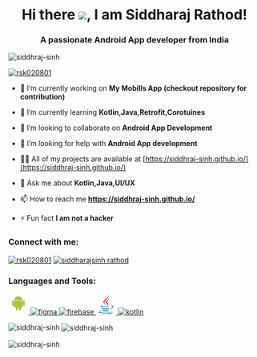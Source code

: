 <h1 align="center"> Hi there <img src="https://raw.githubusercontent.com/MartinHeinz/MartinHeinz/master/wave.gif" width="30px">, I am Siddharaj Rathod!</h1>

<h3 align="center">A passionate Android App developer from India</h3>

<p align="left"> <img src="https://komarev.com/ghpvc/?username=siddhraj-sinh&label=Profile%20views&color=0e75b6&style=flat" alt="siddhraj-sinh" /> </p>

<p align="left"> <a href="https://twitter.com/rsk020801" target="blank"><img src="https://img.shields.io/twitter/follow/rsk020801?logo=twitter&style=for-the-badge" alt="rsk020801" /></a> </p>

- 🔭 I’m currently working on **My Mobills App (checkout repository for contribution)**

- 🌱 I’m currently learning **Kotlin,Java,Retrofit,Corotuines**

- 👯 I’m looking to collaborate on **Android App Development**

- 🤝 I’m looking for help with **Android App development**

- 👨‍💻 All of my projects are available at [https://siddhraj-sinh.github.io/](https://siddhraj-sinh.github.io/)

- 💬 Ask me about **Kotlin,Java,UI/UX**

- 📫 How to reach me **https://siddhraj-sinh.github.io/**

- ⚡ Fun fact **I am not a hacker**

<h3 align="left">Connect with me:</h3>
<p align="left">
<a href="https://twitter.com/rsk020801" target="blank">
  <img align="center" src="https://cdn.jsdelivr.net/npm/simple-icons@3.0.1/icons/twitter.svg" alt="rsk020801" height="30" width="40" /></a>
<a href="www.linkedin.com/in/siddharajsinh-rathod">
  <img align="center" src="https://cdn.jsdelivr.net/npm/simple-icons@3.0.1/icons/linkedin.svg" alt="siddharajsinh rathod" height="30" width="40"/></a>
</p>

<h3 align="left">Languages and Tools:</h3>
<p align="left"> <a href="https://developer.android.com" target="_blank"> <img src="https://raw.githubusercontent.com/devicons/devicon/master/icons/android/android-original-wordmark.svg" alt="android" width="40" height="40"/> </a> <a href="https://www.figma.com/" target="_blank"> <img src="https://www.vectorlogo.zone/logos/figma/figma-icon.svg" alt="figma" width="40" height="40"/> </a> <a href="https://firebase.google.com/" target="_blank"> <img src="https://www.vectorlogo.zone/logos/firebase/firebase-icon.svg" alt="firebase" width="40" height="40"/> </a> <a href="https://www.java.com" target="_blank"> <img src="https://raw.githubusercontent.com/devicons/devicon/master/icons/java/java-original.svg" alt="java" width="40" height="40"/> </a> <a href="https://kotlinlang.org" target="_blank"> <img src="https://www.vectorlogo.zone/logos/kotlinlang/kotlinlang-icon.svg" alt="kotlin" width="40" height="40"/> </a> </p>

<p><img align="left" src="https://github-readme-stats.vercel.app/api/top-langs?username=siddhraj-sinh&show_icons=true&locale=en&layout=compact" alt="siddhraj-sinh" /></p>

<p>&nbsp;<img align="center" src="https://github-readme-stats.vercel.app/api?username=siddhraj-sinh&show_icons=true&locale=en" alt="siddhraj-sinh" /></p>

<p><img align="center" src="https://github-readme-streak-stats.herokuapp.com/?user=siddhraj-sinh&" alt="siddhraj-sinh" /></p>
